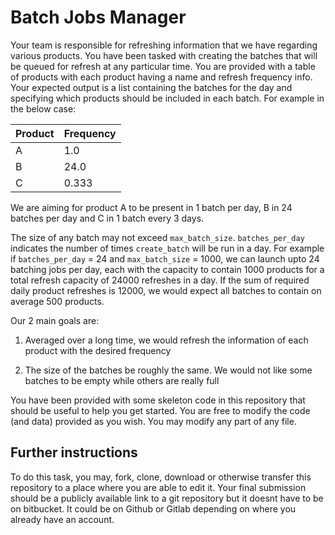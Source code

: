 # Batch Jobs Manager
Your team is responsible for refreshing information that we have regarding various products. You have been tasked with creating the batches that will be queued for refresh at any particular time.
You are provided with a table of products with each product having a name and refresh frequency info. Your expected output is a list containing the batches for the day and specifying which products should be included in each batch. For example in the below case:

Product | Frequency
--- | ---
A | 1.0
B | 24.0
C | 0.333

We are aiming for product A to be present in 1 batch per day, B in 24 batches per day and C in 1 batch every 3 days.

The size of any batch may not exceed `max_batch_size`. `batches_per_day` indicates the number of times `create_batch` will be run in a day. For example if `batches_per_day` = 24 and `max_batch_size` = 1000, we can launch upto 24 batching jobs per day, each with the capacity to contain 1000 products for a total refresh capacity of 24000 refreshes in a day. If the sum of required daily product refreshes is 12000, we would expect all batches to contain on average 500 products.

Our 2 main goals are:

1. Averaged over a long time, we would refresh the information of each product with the desired frequency

1. The size of the batches be roughly the same. We would not like some batches to be empty while others are really full

You have been provided with some skeleton code in this repository that should be useful to help you get started. You are free to modify the code (and data) provided as you wish. You may modify any part of any file.

## Further instructions
To do this task, you may, fork, clone, download or otherwise transfer this repository to a place where you are able to edit it. Your final submission should be a publicly available link to a git repository but it doesnt have to be on bitbucket. It could be on Github or Gitlab depending on where you already have an account.